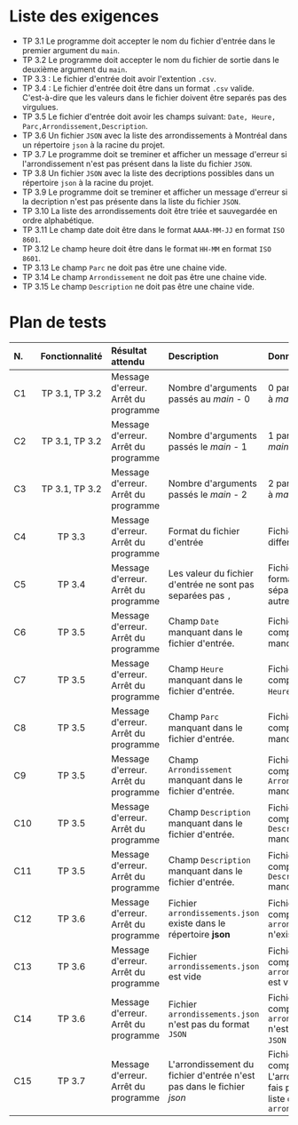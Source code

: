 # Liste des exigences

- TP 3.1 Le programme doit accepter le nom du fichier d'entrée dans le premier argument du `main`.
- TP 3.2 Le programme doit accepter le nom du fichier de sortie dans le deuxième argument du `main`.
- TP 3.3 : Le fichier d'entrée doit avoir l'extention `.csv`.
- TP 3.4 : Le fichier d'entrée doit être dans un format `.csv` valide.  
  C'est-à-dire que les valeurs dans le fichier doivent être separés pas des virgulues.
- TP 3.5 Le fichier d'entrée doit avoir les champs suivant: `Date, Heure, Parc,Arrondissement,Description`.
- TP 3.6 Un fichier `JSON` avec la liste des arrondissements à Montréal dans un répertoire `json` à la racine du projet.
- TP 3.7 Le programme doit se treminer et afficher un message d'erreur si l'arrondissement n'est pas présent dans la liste du fichier `JSON`.
- TP 3.8 Un fichier `JSON` avec la liste des decriptions possibles dans un répertoire `json` à la racine du projet.
- TP 3.9 Le programme doit se treminer et afficher un message d'erreur si la decription n'est pas présente dans la liste du fichier `JSON`.
- TP 3.10 La liste des arrondissements doit être triée et sauvegardée en ordre alphabétique.
- TP 3.11 Le champ date doit être dans le format `AAAA-MM-JJ` en format `ISO 8601`.
- TP 3.12 Le champ heure doit être dans le format `HH-MM` en format `ISO 8601`.
- TP 3.13 Le champ `Parc` ne doit pas être une chaine vide.
- TP 3.14 Le champ `Arrondissement` ne doit pas être une chaine vide.
- TP 3.15 Le champ `Description` ne doit pas être une chaine vide.

# Plan de tests

| N.  | Fonctionnalité | Résultat attendu                     | Description                                                           | Données                                                                                             |
| :-- | :------------: | :----------------------------------- | :-------------------------------------------------------------------- | :-------------------------------------------------------------------------------------------------- |
| C1  | TP 3.1, TP 3.2 | Message d'erreur. Arrêt du programme | Nombre d'arguments passés au _main_ - 0                               | 0 paramètres passés à _main_                                                                        |
| C2  | TP 3.1, TP 3.2 | Message d'erreur. Arrêt du programme | Nombre d'arguments passés le _main_ - 1                               | 1 paramètres passé à _main_                                                                         |
| C3  | TP 3.1, TP 3.2 | Message d'erreur. Arrêt du programme | Nombre d'arguments passés le _main_ - 2                               | 2 paramètres passés à _main_                                                                        |
| C4  |     TP 3.3     | Message d'erreur. Arrêt du programme | Format du fichier d'entrée                                            | Fichier d'entrée different de _.csv_                                                                |
| C5  |     TP 3.4     | Message d'erreur. Arrêt du programme | Les valeur du fichier d'entrée ne sont pas separées pas `,`           | Fichier d'entrée du format _.csv_. Valeurs séparées par un autre symbole que `,`                    |
| C6  |     TP 3.5     | Message d'erreur. Arrêt du programme | Champ `Date` manquant dans le fichier d'entrée.                       | Fichier d'entrée complèt. Champ `Date` manquant.                                                    |
| C7  |     TP 3.5     | Message d'erreur. Arrêt du programme | Champ `Heure` manquant dans le fichier d'entrée.                      | Fichier d'entrée complèt. Champ `Heure` manquant.                                                   |
| C8  |     TP 3.5     | Message d'erreur. Arrêt du programme | Champ `Parc` manquant dans le fichier d'entrée.                       | Fichier d'entrée complèt. Champ `Parc` manquant.                                                    |
| C9  |     TP 3.5     | Message d'erreur. Arrêt du programme | Champ `Arrondissement` manquant dans le fichier d'entrée.             | Fichier d'entrée complèt. Champ `Arrondissement` manquant.                                          |
| C10 |     TP 3.5     | Message d'erreur. Arrêt du programme | Champ `Description` manquant dans le fichier d'entrée.                | Fichier d'entrée complèt. Champ `Description` manquant.                                             |
| C11 |     TP 3.5     | Message d'erreur. Arrêt du programme | Champ `Description` manquant dans le fichier d'entrée.                | Fichier d'entrée complèt. Champ `Description` manquant.                                             |
| C12 |     TP 3.6     | Message d'erreur. Arrêt du programme | Fichier `arrondissements.json` existe dans le répertoire **json**     | Fichier d'entrée complèt. Fichier `arrondissements.json` n'existe pas     |
| C13 |     TP 3.6     | Message d'erreur. Arrêt du programme | Fichier `arrondissements.json` est vide                               | Fichier d'entrée complèt. Fichier `arrondissements.json` est vide                                   |
| C14 |     TP 3.6     | Message d'erreur. Arrêt du programme | Fichier `arrondissements.json` n'est pas du format `JSON`             | Fichier d'entrée complèt. Fichier `arrondissements.json` n'est pas du format `JSON` valide          |
| C15 |     TP 3.7     | Message d'erreur. Arrêt du programme | L'arrondissement du fichier d'entrée n'est pas dans le fichier _json_ | Fichier d'entrée complèt. L'arrondissement ne fais pas partie de la liste de `arrondissements.json` |
